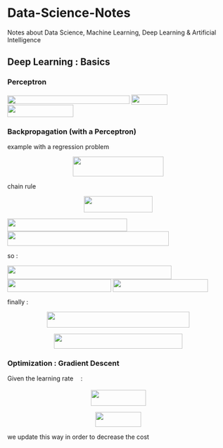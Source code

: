 # Data-Science-Notes
Notes about Data Science, Machine Learning, Deep Learning &amp; Artificial Intelligence

## Deep Learning : Basics

### Perceptron

<img src="/tex/cd1af465673070924712e29f44de258a.svg?invert_in_darkmode&sanitize=true" align=middle width=278.18037224999995pt height=19.1781018pt/>

<img src="/tex/dcefb399da445788575064c2a9e0122d.svg?invert_in_darkmode&sanitize=true" align=middle width=82.2143553pt height=22.831056599999986pt/>

<img src="/tex/5d7a33a5d7c8478a30a4137dcd4725b7.svg?invert_in_darkmode&sanitize=true" align=middle width=149.54884065pt height=27.77565449999998pt/>

### Backpropagation (with a Perceptron)

example with a regression problem 

<p align="center"><img src="/tex/a79264a08e0f75f60941d0bca2fa8891.svg?invert_in_darkmode&sanitize=true" align=middle width=205.39886564999998pt height=44.89738935pt/></p>

chain rule

<p align="center"><img src="/tex/48fc614a4e54ff853ca03be84c45c413.svg?invert_in_darkmode&sanitize=true" align=middle width=156.34841145pt height=37.0084374pt/></p>

<img src="/tex/9a13359788821e367c4a777fb8a3acf4.svg?invert_in_darkmode&sanitize=true" align=middle width=271.7854854pt height=28.92634470000001pt/>

<img src="/tex/a7d203411fd149b4d767d7184e2f1bc1.svg?invert_in_darkmode&sanitize=true" align=middle width=367.407678pt height=33.20539859999999pt/>

so :

<img src="/tex/a2f9473a2840ced0f17683f5447e204b.svg?invert_in_darkmode&sanitize=true" align=middle width=372.84301065pt height=30.648287999999997pt/>

<img src="/tex/5e6ee175f78b83a39ac923f1c4a8c3d9.svg?invert_in_darkmode&sanitize=true" align=middle width=236.00524860000002pt height=28.92634470000001pt/>

<img src="/tex/98324c53b34b9b637cc14608d5965a3c.svg?invert_in_darkmode&sanitize=true" align=middle width=215.73438314999999pt height=28.92634470000001pt/>

finally :

<p align="center"><img src="/tex/69204fd48bc446121a9f256760ee8c59.svg?invert_in_darkmode&sanitize=true" align=middle width=324.2849511pt height=36.2778141pt/></p>
<p align="center"><img src="/tex/72daf9f5a6de72c6e93734bed17d48ba.svg?invert_in_darkmode&sanitize=true" align=middle width=291.93382845pt height=33.81208709999999pt/></p> 

### Optimization : Gradient Descent

Given the learning rate <img src="/tex/1d0496971a2775f4887d1df25cea4f7e.svg?invert_in_darkmode&sanitize=true" align=middle width=8.751954749999989pt height=14.15524440000002pt/> :

<p align="center"><img src="/tex/c7bb2275d4ec8acc33d33bcb6c98bc38.svg?invert_in_darkmode&sanitize=true" align=middle width=125.01348749999998pt height=36.2778141pt/></p>
<p align="center"><img src="/tex/a500e52b15c74dd64776debf128cc331.svg?invert_in_darkmode&sanitize=true" align=middle width=104.93296604999999pt height=33.81208709999999pt/></p>

we update this way in order to decrease the cost
